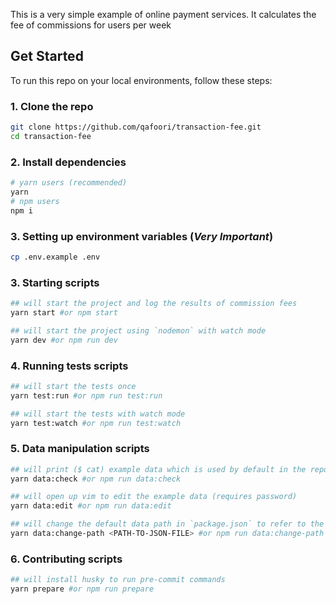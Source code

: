This is a very simple example of online payment services. It calculates the fee of commissions for users per week

## Get Started
To run this repo on your local environments, follow these steps:

### 1. Clone the repo
```bash
git clone https://github.com/qafoori/transaction-fee.git
cd transaction-fee
```

### 2. Install dependencies
```bash
# yarn users (recommended)
yarn
# npm users
npm i
```

### 3. Setting up environment variables (*Very Important*)
```bash
cp .env.example .env
```

### 3. Starting scripts
```bash
## will start the project and log the results of commission fees
yarn start #or npm start

## will start the project using `nodemon` with watch mode
yarn dev #or npm run dev
```

### 4. Running tests scripts
```bash
## will start the tests once
yarn test:run #or npm run test:run

## will start the tests with watch mode
yarn test:watch #or npm run test:watch
```

### 5. Data manipulation scripts
```bash
## will print ($ cat) example data which is used by default in the repo
yarn data:check #or npm run data:check

## will open up vim to edit the example data (requires password)
yarn data:edit #or npm run data:edit

## will change the default data path in `package.json` to refer to the use of another path
yarn data:change-path <PATH-TO-JSON-FILE> #or npm run data:change-path <PATH-TO-JSON-FILE>
```

### 6. Contributing scripts
```bash
## will install husky to run pre-commit commands
yarn prepare #or npm run prepare
```
